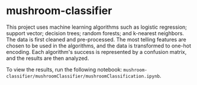 # mushroom-classifier

This project uses machine learning algorithms such as logistic regression; support vector; decision trees; random forests; and k-nearest neighbors.
The data is first cleaned and pre-processed. The most telling features are chosen to be used in the algorithms, and the data is transformed to one-hot encoding.
Each algorithm's success is represented by a confusion matrix, and the results are then analyzed.

To view the results, run the following notebook: `mushroom-classifier/mushroomClassifier/mushroomClassification.ipynb`.

